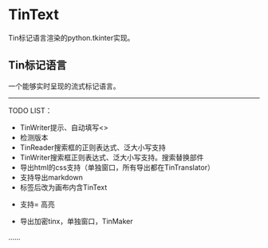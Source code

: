 # TinText

Tin标记语言渲染的python.tkinter实现。

## Tin标记语言

一个能够实时呈现的流式标记语言。

---

TODO LIST：

- TinWriter提示、自动填写<>
- 检测版本
- TinReader搜索框的正则表达式、泛大小写支持
- TinWriter搜索框正则表达式、泛大小写支持。搜索替换部件
- 导出html的css支持（单独窗口，所有导出都在TinTranslator）
- 支持导出markdown
- <n>标签后改为画布内含TinText
- <p>支持= 高亮
- 导出加密tinx，单独窗口，TinMaker

……
